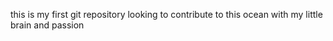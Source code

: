 this is my first git repository looking to contribute to this ocean with my little brain and passion
